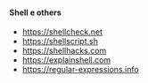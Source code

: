 <h4>Shell e others</h4>
<ul>
<li>
<a href="https://shellcheck.net">
https://shellcheck.net
</a>
</li>
<li>
<a href="https://shellscript.sh">
https://shellscript.sh
</a>
</li>
<li>
<a href="https://shellhacks.com">
https://shellhacks.com
</a>
</li>
<li>
<a href="https://explainshell.com">
https://explainshell.com
</a>
</li>
<li>
<a href="https://regular-expressions.info">
https://regular-expressions.info
</a>
</li>
</ul>
